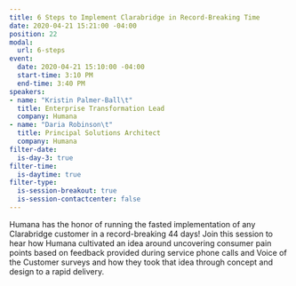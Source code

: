 ```yaml
---
title: 6 Steps to Implement Clarabridge in Record-Breaking Time
date: 2020-04-21 15:21:00 -04:00
position: 22
modal:
  url: 6-steps
event:
  date: 2020-04-21 15:10:00 -04:00
  start-time: 3:10 PM
  end-time: 3:40 PM
speakers:
- name: "Kristin Palmer-Ball\t"
  title: Enterprise Transformation Lead
  company: Humana
- name: "Daria Robinson\t"
  title: Principal Solutions Architect
  company: Humana
filter-date:
  is-day-3: true
filter-time:
  is-daytime: true
filter-type:
  is-session-breakout: true
  is-session-contactcenter: false
---
```


Humana has the honor of running the fasted implementation of any Clarabridge
customer in a record-breaking 44 days! Join this session to hear how Humana cultivated an idea around uncovering consumer pain points based on feedback provided during service phone calls and Voice of the Customer surveys and how they took that idea through concept and design to a rapid delivery.